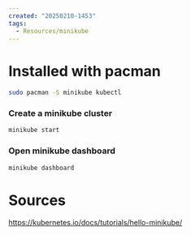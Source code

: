 ```yaml
---
created: "20250210-1453"
tags:
  - Resources/minikube
---
```


# Installed with pacman

``` bash
sudo pacman -S minikube kubectl
```

### Create a minikube cluster
``` bash
minikube start
```

### Open minikube dashboard
``` bash
minikube dashboard
```

# Sources

https://kubernetes.io/docs/tutorials/hello-minikube/
